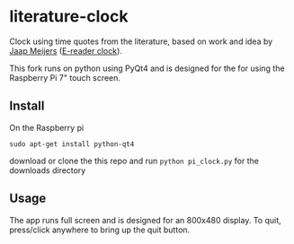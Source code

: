 # literature-clock
Clock using time quotes from the literature, based on work and idea by
        [Jaap Meijers](http://www.eerlijkemedia.nl/) ([E-reader clock](https://www.instructables.com/id/Literary-Clock-Made-From-E-reader/)).

This fork runs on python using PyQt4 and is designed for the for using the Raspberry Pi 7" touch screen. 

## Install

On the Raspberry pi

`sudo apt-get install python-qt4`

download or clone the this repo and run `python pi_clock.py` for the downloads directory

## Usage

The app runs full screen and is designed for an 800x480 display. To quit, press/click anywhere to bring up the quit button.

